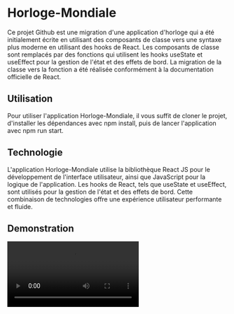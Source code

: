 # Horloge-Mondiale

Ce projet Github est une migration d'une application d'horloge qui a été initialement écrite en utilisant des composants de classe vers une syntaxe plus moderne en utilisant des hooks de React. Les composants de classe sont remplacés par des fonctions qui utilisent les hooks useState et useEffect pour la gestion de l'état et des effets de bord. La migration de la classe vers la fonction a été réalisée conformément à la documentation officielle de React.

## Utilisation

Pour utiliser l'application Horloge-Mondiale, il vous suffit de cloner le projet, d'installer les dépendances avec npm install, puis de lancer l'application avec npm run start.

## Technologie

L'application Horloge-Mondiale utilise la bibliothèque React JS pour le développement de l'interface utilisateur, ainsi que JavaScript pour la logique de l'application. Les hooks de React, tels que useState et useEffect, sont utilisés pour la gestion de l'état et des effets de bord. Cette combinaison de technologies offre une expérience utilisateur performante et fluide.

## Demonstration

![horloge](./public/horloge.mp4)
